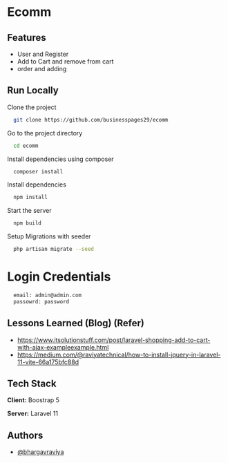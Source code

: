 
# Ecomm

## Features

- User and Register
- Add to Cart and remove from cart
- order and adding 

## Run Locally

Clone the project

```bash
  git clone https://github.com/businesspages29/ecomm
```

Go to the project directory

```bash
  cd ecomm
```
Install dependencies using composer 

```bash
  composer install
```

Install dependencies

```bash
  npm install
```

Start the server

```bash
  npm build
```

Setup Migrations with seeder

```bash
  php artisan migrate --seed
```
# Login Credentials


```bash
  email: admin@admin.com
  passowrd: password
```

## Lessons Learned (Blog) (Refer)

- https://www.itsolutionstuff.com/post/laravel-shopping-add-to-cart-with-ajax-exampleexample.html
- https://medium.com/@raviyatechnical/how-to-install-jquery-in-laravel-11-vite-66a175bfc88d

## Tech Stack

**Client:** Boostrap 5

**Server:** Laravel 11

## Authors

- [@bhargavraviya](https://www.github.com/bhargavraviya)